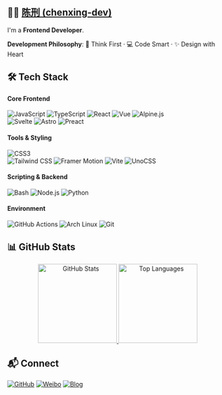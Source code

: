 <!-- GitHub Profile for chenxing-dev -->
## 👨‍💻 [陈刑 (chenxing-dev)](https://github.com/chenxing-dev)
I'm a **Frontend Developer**.

**Development Philosophy**:  🧠 Think First · 💻 Code Smart · ✨ Design with Heart  

## 🛠️ Tech Stack

#### Core Frontend
![JavaScript](https://img.shields.io/badge/JavaScript-F7DF1E?style=flat&logo=javascript&logoColor=black) ![TypeScript](https://img.shields.io/badge/TypeScript-3178C6?style=flat&logo=typescript&logoColor=white) ![React](https://img.shields.io/badge/React-61DAFB?style=flat&logo=react&logoColor=black) ![Vue](https://img.shields.io/badge/Vue\.js-4FC08D?style=flat&logo=vuedotjs&logoColor=white) ![Alpine.js](https://img.shields.io/badge/Alpine\.js-8BC0D0?style=flat&logo=alpinedotjs&logoColor=black)  
![Svelte](https://img.shields.io/badge/Svelte-FF3E00?style=flat&logo=svelte&logoColor=white) ![Astro](https://img.shields.io/badge/Astro-BC52EE?style=flat&logo=astro&logoColor=white) ![Preact](https://img.shields.io/badge/Preact-673AB8?style=flat&logo=preact&logoColor=white)

#### Tools & Styling
![CSS3](https://img.shields.io/badge/CSS3-663399?style=flat&logo=css&logoColor=white)  
![Tailwind CSS](https://img.shields.io/badge/Tailwind_CSS-06B6D4?style=flat&logo=tailwindcss&logoColor=white) ![Framer Motion](https://img.shields.io/badge/Framer_Motion-0055FF?style=flat&logo=framer&logoColor=white) ![Vite](https://img.shields.io/badge/Vite-646CFF?style=flat&logo=vite&logoColor=white) ![UnoCSS](https://img.shields.io/badge/UnoCSS-333333?style=flat&logo=unocss&logoColor=white)

#### Scripting & Backend

![Bash](https://img.shields.io/badge/Bash-4EAA25?style=flat&logo=gnu-bash&logoColor=white) ![Node.js](https://img.shields.io/badge/Node.js-339933?style=flat&logo=nodedotjs&logoColor=white) ![Python](https://img.shields.io/badge/Python-3776AB?style=flat&logo=python&logoColor=white)


#### Environment

![GitHub Actions](https://img.shields.io/badge/GitHub_Actions-2088FF?style=flat&logo=githubactions&logoColor=white) ![Arch Linux](https://img.shields.io/badge/Arch_Linux-1793D1?style=flat&logo=arch-linux&logoColor=white) ![Git](https://img.shields.io/badge/Git-F05032?style=flat&logo=git&logoColor=white)

## 📊 GitHub Stats

<div align="center">
  
  <!-- GitHub Readme Stats -->
  <a href="https://github.com/chenxing-dev">
    <img height="180em" src="https://github-readme-stats.vercel.app/api?username=chenxing-dev&show_icons=true&theme=graywhite&hide_border=true" alt="GitHub Stats" />
    <img height="180em" src="https://github-readme-stats.vercel.app/api/top-langs/?username=chenxing-dev&layout=compact&theme=graywhite&hide_border=true&langs_count=8" alt="Top Languages" />
  </a>  
</div>

## 📬 Connect
  
[![GitHub](https://img.shields.io/badge/GitHub-white?style=for-the-badge&logo=github&logoColor=#181717)](https://github.com/chenxing-dev) [![Weibo](https://img.shields.io/badge/Weibo-E6162D?style=for-the-badge&logo=sinaweibo&logoColor=white)](https://weibo.com/u/7874224893) [![Blog](https://img.shields.io/badge/Blog-FF5722?style=for-the-badge&logo=blogger&logoColor=white)](https://blog.chenxing.dev)
